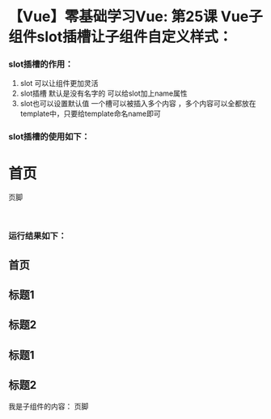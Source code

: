 # 【Vue】零基础学习Vue: 第25课 Vue子组件slot插槽让子组件自定义样式：


### slot插槽的作用：

1. slot 可以让组件更加灵活
1. slot插槽 默认是没有名字的 可以给slot加上name属性
1. slot也可以设置默认值 一个槽可以被插入多个内容 ，多个内容可以全都放在template中，只要给template命名name即可

### slot插槽的使用如下：

<!DOCTYPE html> <html lang="en"> <head> <meta charset="UTF-8"> <title>插槽</title> <!-- 引入vue --> <script src="https://cdn.jsdelivr.net/npm/vue/dist/vue.js"></script> </head> <body> <div id="app"> <!-- 引入子组件son --> <son> <!-- 没写name默认插入匿名插槽中 --> <h1>首页</h1> <!-- 下面注释的都是插入header槽内的数据 为了方便我们可以统一放入template标签中 --> <!--<h2 slot="header">标题1</h2>--> <!--<h2 slot="header">标题2</h2>--> <!--<h2 slot="header">标题1</h2>--> <!--<h2 slot="header">标题2</h2>--> <!-- 我们将上面插入的标签统一放入template标签中 只写一次header即可--> <template slot="header"> <h2>标题1</h2> <h2>标题2</h2> <h2>标题1</h2> <h2>标题2</h2> </template> <!-- 这是插入 footer 槽中的数据--> <p slot="footer">页脚</p> </son> </div> <template id="son"> <div> <!-- 插槽的作用： 给子组件标签设置插槽 这样可以通过插入标签自定义子组件中的标签内容了 --> <!-- 定义匿名插槽： 插槽可以匿名 这样引入插槽就不需要写入name--> <slot>匿名插槽</slot> <!-- 定义header插槽 --> <slot name="header">默认标题</slot> 我是子组件的内容： <!-- 定义footer插槽 --> <slot name="footer"></slot> </div> </template> <script> //定义子组件 let son = { template:'/#son', } let vm = new Vue({ el:'/#app', //注册子组件 components:{ son } }) </script> </body> </html>

 

### 运行结果如下：

## []()[]()首页

## []()[]()标题1

## []()[]()标题2

## []()[]()标题1

## []()[]()标题2

我是子组件的内容：
页脚
